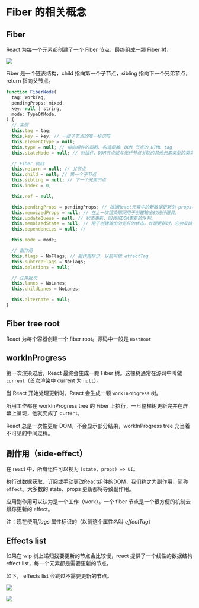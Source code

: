 # Fiber 的相关概念

## Fiber

React 为每一个元素都创建了一个 Fiber 节点，最终组成一颗 Fiber 树，



![](http://file.wangsijie.top/blog/202201261708798.png)



Fiber 是一个链表结构，child 指向第一个子节点，sibling 指向下一个兄弟节点，return 指向父节点。

```js
function FiberNode(
  tag: WorkTag,
  pendingProps: mixed,
  key: null | string,
  mode: TypeOfMode,
) {
  // 实例
  this.tag = tag;
  this.key = key; // 一组子节点的唯一标识符
  this.elementType = null;
  this.type = null; // 指向组件的函数、构造函数、DOM 节点的 HTML tag
  this.stateNode = null; // 对组件、DOM节点或与光纤节点关联的其他元素类型的类实例的引用

  // Fiber 执政
  this.return = null; // 父节点
  this.child = null; // 第一个子节点
  this.sibling = null; // 下一个兄弟节点
  this.index = 0;

  this.ref = null;

  this.pendingProps = pendingProps; // 根据React元素中的新数据更新的 props，需要应用于子组件或DOM元素。
  this.memoizedProps = null; // 在上一次渲染期间用于创建输出的光纤道具。
  this.updateQueue = null; // 状态更新、回调和DOM更新的队列。
  this.memoizedState = null; // 用于创建输出的光纤的状态。处理更新时，它会反映屏幕上当前呈现的状态。
  this.dependencies = null; // 

  this.mode = mode;

  // 副作用
  this.flags = NoFlags; // 副作用标识，以前叫做 effectTag
  this.subtreeFlags = NoFlags;
  this.deletions = null;

  // 任务批次
  this.lanes = NoLanes;
  this.childLanes = NoLanes;

  this.alternate = null;
}
```

## Fiber tree root

React 为每个容器创建一个 fiber root。源码中一般是 `HostRoot`



## workInProgress

第一次渲染过后，React 最终会生成一颗 Fiber 树。这棵树通常在源码中叫做 `current`（首次渲染中 current 为 `null`）。

当 React 开始处理更新时，React 会生成一颗 `workInProgress` 树。

所用工作都在 workInProgress tree 的 Fiber 上执行，一旦整棵树更新完并在屏幕上呈现，他就变成了 current。



React 总是一次性更新 DOM，不会显示部分结果，workInProgress tree 充当着不可见的中间过程。

## 副作用（side-effect）

在 react 中，所有组件可以视为 `(state, props) => UI`。

执行过数据获取、订阅或手动更改React组件的DOM，我们称之为副作用，简称 `effect`。大多数的 state、props 更新都将导致副作用。

应用副作用可以认为是一个工作（work）。一个 fiber 节点是一个很方便的机制去跟踪更新的 effect。

注：现在使用*flags* 属性标识的（以前这个属性名叫 *effectTag*）

## Effects list

如果在 wip 树上递归找要更新的节点会比较慢，react 提供了一个线性的数据结构 effect list，每一个元素都是需要更新的节点。

如下， effects list 会跳过不需要更新的节点。

![](http://file.wangsijie.top/blog/202201261547305.png)

![](http://file.wangsijie.top/blog/202201261548456.png)